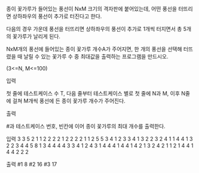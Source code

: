종이 꽃가루가 들어있는 풍선이 NxM 크기의 격자판에 붙어있는데, 어떤 풍선을 터뜨리면 상하좌우의 풍선이 추가로 터진다고 한다.

다음의 경우 가운데 풍선을 터뜨리면 상하좌우의 풍선이 추가로 1개씩 터지면서 총 5개의 꽃가루가 날리게 된다.

 

NxM개의 풍선에 들어있는 종이 꽃가루 개수A가 주어지면, 한 개의 풍선을 선택해 터뜨렸을 때 날릴 수 있는 꽃가루 수 중 최대값을 출력하는 프로그램을 만드시오.

(3<=N, M<=100)

 

입력

첫 줄에 테스트케이스 수 T, 다음 줄부터 테스트케이스 별로 첫 줄에 N과 M, 이후 N줄에 걸쳐 M개씩 풍선에 든 종이 꽃가루 개수가 주어진다.

 

출력

#과 테스트케이스 번호, 빈칸에 이어 종이 꽃가루의 최대 개수를 출력한다.

입력
3
3 5
2 1 1 2 2 
2 2 1 2 2 
2 2 1 1 2
5 5
3 4 1 2 3 
3 4 1 3 2 
2 3 2 4 1 
1 4 4 1 3 
2 2 3 4 4 
5 8
1 3 4 4 4 4 3 3 
4 1 2 4 3 1 4 4 
4 1 4 4 1 4 2 1 
3 2 4 2 1 1 2 1 
4 4 1 4 4 2 2 2 
 
출력
#1 8
#2 16
#3 17
